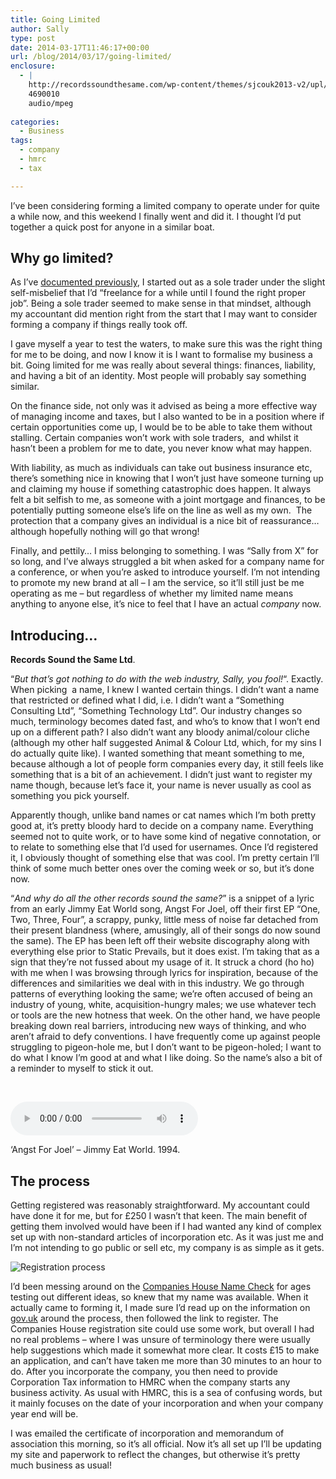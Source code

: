 ```yaml
---
title: Going Limited
author: Sally
type: post
date: 2014-03-17T11:46:17+00:00
url: /blog/2014/03/17/going-limited/
enclosure:
  - |
    http://recordssoundthesame.com/wp-content/themes/sjcouk2013-v2/upl/Angst.mp3
    4690010
    audio/mpeg
    
categories:
  - Business
tags:
  - company
  - hmrc
  - tax

---
```

I&#8217;ve been considering forming a limited company to operate under for quite a while now, and this weekend I finally went and did it. I thought I&#8217;d put together a quick post for anyone in a similar boat.

## Why go limited?

As I&#8217;ve [documented previously][1], I started out as a sole trader under the slight self-misbelief that I&#8217;d &#8220;freelance for a while until I found the right proper job&#8221;. Being a sole trader seemed to make sense in that mindset, although my accountant did mention right from the start that I may want to consider forming a company if things really took off.

I gave myself a year to test the waters, to make sure this was the right thing for me to be doing, and now I know it is I want to formalise my business a bit. Going limited for me was really about several things: finances, liability, and having a bit of an identity. Most people will probably say something similar.

On the finance side, not only was it advised as being a more effective way of managing income and taxes, but I also wanted to be in a position where if certain opportunities come up, I would be to be able to take them without stalling. Certain companies won&#8217;t work with sole traders,  and whilst it hasn&#8217;t been a problem for me to date, you never know what may happen.

With liability, as much as individuals can take out business insurance etc, there&#8217;s something nice in knowing that I won&#8217;t just have someone turning up and claiming my house if something catastrophic does happen. It always felt a bit selfish to me, as someone with a joint mortgage and finances, to be potentially putting someone else&#8217;s life on the line as well as my own.  The protection that a company gives an individual is a nice bit of reassurance&#8230; although hopefully nothing will go that wrong!

Finally, and pettily&#8230; I miss belonging to something. I was &#8220;Sally from X&#8221; for so long, and I&#8217;ve always struggled a bit when asked for a company name for a conference, or when you&#8217;re asked to introduce yourself. I&#8217;m not intending to promote my new brand at all &#8211; I am the service, so it&#8217;ll still just be me operating as me &#8211; but regardless of whether my limited name means anything to anyone else, it&#8217;s nice to feel that I have an actual _company_ now.

## Introducing&#8230;

**Records Sound the Same Ltd**.

&#8220;_But that&#8217;s got nothing to do with the web industry, Sally, you fool!_&#8220;. Exactly. When picking  a name, I knew I wanted certain things. I didn&#8217;t want a name that restricted or defined what I did, i.e. I didn&#8217;t want a &#8220;Something Consulting Ltd&#8221;, &#8220;Something Technology Ltd&#8221;. Our industry changes so much, terminology becomes dated fast, and who&#8217;s to know that I won&#8217;t end up on a different path? I also didn&#8217;t want any bloody animal/colour cliche (although my other half suggested Animal & Colour Ltd, which, for my sins I do actually quite like). I wanted something that meant something to me, because although a lot of people form companies every day, it still feels like something that is a bit of an achievement. I didn&#8217;t just want to register my name though, because let&#8217;s face it, your name is never usually as cool as something you pick yourself.

Apparently though, unlike band names or cat names which I&#8217;m both pretty good at, it&#8217;s pretty bloody hard to decide on a company name. Everything seemed not to quite work, or to have some kind of negative connotation, or to relate to something else that I&#8217;d used for usernames. Once I&#8217;d registered it, I obviously thought of something else that was cool. I&#8217;m pretty certain I&#8217;ll think of some much better ones over the coming week or so, but it&#8217;s done now.

&#8220;_And why do all the other records sound the same?_&#8221; is a snippet of a lyric from an early Jimmy Eat World song, Angst For Joel, off their first EP &#8220;One, Two, Three, Four&#8221;, a scrappy, punky, little mess of noise far detached from their present blandness (where, amusingly, all of their songs do now sound the same). The EP has been left off their website discography along with everything else prior to Static Prevails, but it does exist. I&#8217;m taking that as a sign that they&#8217;re not fussed about my usage of it. It struck a chord (ho ho) with me when I was browsing through lyrics for inspiration, because of the differences and similarities we deal with in this industry. We go through patterns of everything looking the same; we&#8217;re often accused of being an industry of young, white, acquisition-hungry males; we use whatever tech or tools are the new hotness that week. On the other hand, we have people breaking down real barriers, introducing new ways of thinking, and who aren&#8217;t afraid to defy conventions. I have frequently come up against people struggling to pigeon-hole me, but I don&#8217;t want to be pigeon-holed; I want to do what I know I&#8217;m good at and what I like doing. So the name&#8217;s also a bit of a reminder to myself to stick it out.

&nbsp;

<audio width="300" height="32" controls="controls"><source src="http://recordssoundthesame.com/wp-content/themes/sjcouk2013-v2/upl/Angst.mp3" type="audio/mpeg" /></audio>

&#8216;Angst For Joel&#8217; &#8211; Jimmy Eat World. 1994.

## The process

Getting registered was reasonably straightforward. My accountant could have done it for me, but for £250 I wasn&#8217;t that keen. The main benefit of getting them involved would have been if I had wanted any kind of complex set up with non-standard articles of incorporation etc. As it was just me and I&#8217;m not intending to go public or sell etc, my company is as simple as it gets.

<img class="alignnone size-full wp-image-692" alt="Registration process" src="http://recordssoundthesame.com/wp-content/uploads/2014/03/goinglimited-grab.jpg" srcset="http://recordssoundthesame.com/wp-content/uploads/2014/03/goinglimited-grab.jpg 1024w, http://recordssoundthesame.com/wp-content/uploads/2014/03/goinglimited-grab-250x135.jpg 250w, http://recordssoundthesame.com/wp-content/uploads/2014/03/goinglimited-grab-700x380.jpg 700w, http://recordssoundthesame.com/wp-content/uploads/2014/03/goinglimited-grab-120x65.jpg 120w" sizes="(max-width: 1024px) 100vw, 1024px" />

I&#8217;d been messing around on the <a title="Companies House Name Check" href="http://wck2.companieshouse.gov.uk/" target="_blank">Companies House Name Check</a> for ages testing out different ideas, so knew that my name was available. When it actually came to forming it, I made sure I&#8217;d read up on the information on <a title="gov.uk" href="https://www.gov.uk/register-a-company-online" target="_blank">gov.uk</a> around the process, then followed the link to register. The Companies House registration site could use some work, but overall I had no real problems &#8211; where I was unsure of terminology there were usually help suggestions which made it somewhat more clear. It costs £15 to make an application, and can&#8217;t have taken me more than 30 minutes to an hour to do. After you incorporate the company, you then need to provide Corporation Tax information to HMRC when the company starts any business activity. As usual with HMRC, this is a sea of confusing words, but it mainly focuses on the date of your incorporation and when your company year end will be.

I was emailed the certificate of incorporation and memorandum of association this morning, so it&#8217;s all official. Now it&#8217;s all set up I&#8217;ll be updating my site and paperwork to reflect the changes, but otherwise it&#8217;s pretty much business as usual!

 [1]: http://recordssoundthesame.com/blog/2013/11/28/year-one-part-one-business-time/